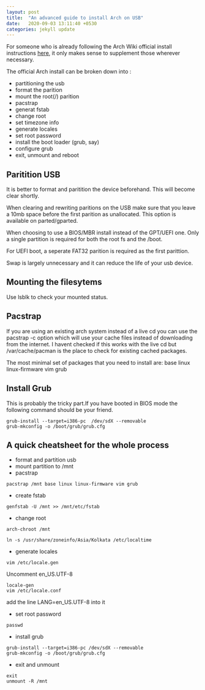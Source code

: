 ```yaml
---
layout: post
title:  "An advanced guide to install Arch on USB"
date:   2020-09-03 13:11:40 +0530
categories: jekyll update
---
```


For someone who is already following the Arch Wiki official install instructions [here](https://wiki.archlinux.org/index.php/installation_guide), 
it only makes sense to supplement those wherever necessary. 

The official Arch install can be broken down into :

+ partitioning the usb
+ format the parition 
+ mount the root(/)  parition
+ pacstrap
+ generat fstab
+ change root
+ set timezone info
+ generate locales
+ set root password 
+ install the boot loader (grub, say)
+ configure grub
+ exit, unmount and reboot

## Paritition USB

It is better to format and paritition the device beforehand. This will become clear shortly.

When clearing and rewriting paritions on the USB make sure that you leave a 10mb space before the first parition as unallocated. This option is available on parted/gparted. 

When choosing to use a BIOS/MBR install instead of the GPT/UEFI one. Only a single partition is required for both the root fs and the /boot. 

For UEFI boot, a seperate FAT32 parition is required as the first parittion. 

Swap is largely unnecessary and it can reduce the life of your usb device.

## Mounting the filesytems

Use lsblk to check your mounted status. 

## Pacstrap 

If you are using an existing arch system instead of a live cd you can use the pacstrap -c option which will use your cache files instead of downloading from the internet. I havent checked if this works with the live cd but /var/cache/pacman is the place to check for existing cached packages.

The most minimal set of packages that you need to install are:
base linux linux-firmware vim grub 

## Install Grub 

This is probably the tricky part.If you have booted in BIOS mode the following command should be your friend.
```
grub-install --target=i386-pc  /dev/sdX --removable 
grub-mkconfig -o /boot/grub/grub.cfg
```

## A quick cheatsheet for the whole process

+ format and partition usb 
+ mount partition to /mnt
+ pacstrap 
```
pacstrap /mnt base linux linux-firmware vim grub
```

+ create fstab
```
genfstab -U /mnt >> /mnt/etc/fstab
```

+ change root
```
arch-chroot /mnt
```

```
ln -s /usr/share/zoneinfo/Asia/Kolkata /etc/localtime
```

+ generate locales
```
vim /etc/locale.gen
```
Uncomment en_US.UTF-8
```
locale-gen
vim /etc/locale.conf
```
add the line LANG=en_US.UTF-8 into it

+ set root password
```
passwd
```
+ install grub
```
grub-install --target=i386-pc /dev/sdX --removable
grub-mkconfig -o /boot/grub/grub.cfg
```
+ exit and unmount
```
exit
unmount -R /mnt
``` 
